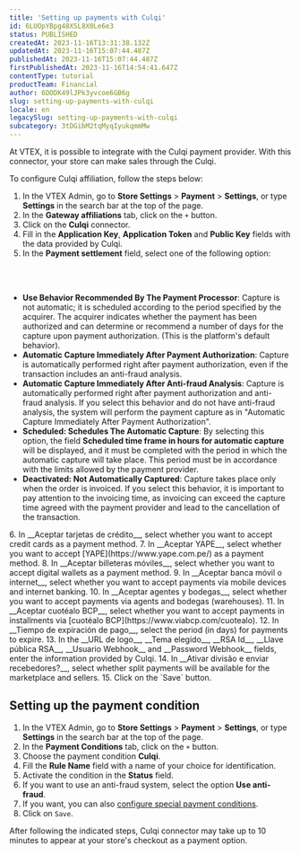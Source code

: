 ```yaml
---
title: 'Setting up payments with Culqi'
id: 6LUOpYBpg48XSL8X0Le6e3
status: PUBLISHED
createdAt: 2023-11-16T13:31:38.132Z
updatedAt: 2023-11-16T15:07:44.487Z
publishedAt: 2023-11-16T15:07:44.487Z
firstPublishedAt: 2023-11-16T14:54:41.647Z
contentType: tutorial
productTeam: Financial
author: 6DODK49lJPk3yvcoe6GB6g
slug: setting-up-payments-with-culqi
locale: en
legacySlug: setting-up-payments-with-culqi
subcategory: 3tDGibM2tqMyqIyukqmmMw
---
```


At VTEX, it is possible to integrate with the Culqi payment provider. With this connector, your store can make sales through the Culqi.

To configure Culqi affiliation, follow the steps below:

1. In the VTEX Admin, go to __Store Settings__ > __Payment__ > __Settings__, or type __Settings__ in the search bar at the top of the page.
2. In the __Gateway affiliations__ tab, click on the `+` button.
3. Click on the __Culqi__ connector.
4. Fill in the __Application Key__, __Application Token__ and __Public Key__ fields with the data provided by Culqi.
5. In the __Payment settlement__ field, select one of the following option:
<br>
<ul>
<br>
    	<li><b>Use Behavior Recommended By The Payment Processor</b>: Capture is not automatic; it is scheduled according to the period specified by the acquirer. The acquirer indicates whether the payment has been authorized and can determine or recommend a number of days for the capture upon payment authorization. (This is the platform's default behavior).</li>
    	<li><b>Automatic Capture Immediately After Payment Authorization</b>: Capture is automatically performed right after payment authorization, even if the transaction includes an anti-fraud analysis.</li>
   		<li><b>Automatic Capture Immediately After Anti-fraud Analysis</b>: Capture is automatically performed right after payment authorization and anti-fraud analysis. If you select this behavior and do not have anti-fraud analysis, the system will perform the payment capture as in "Automatic Capture Immediately After Payment Authorization".</li>
   		<li><b>Scheduled: Schedules The Automatic Capture</b>: By selecting this option, the field <b>Scheduled time frame in hours for automatic capture</b> will be displayed, and it must be completed with the period in which the automatic capture will take place. This period must be in accordance with the limits allowed by the payment provider.</li>        
   		<li><b>Deactivated: Not Automatically Captured</b>: Capture takes place only when the order is invoiced. If you select this behavior, it is important to pay attention to the invoicing time, as invoicing can exceed the capture time agreed with the payment provider and lead to the cancellation of the transaction.</li>
</ul>
6. In __Aceptar tarjetas de crédito__, select whether you want to accept credit cards as a payment method.
7. In __Aceptar YAPE__, select whether you want to accept [YAPE](https://www.yape.com.pe/) as a payment method.
8. In __Aceptar billeteras móviles__, select whether you want to accept digital wallets as a payment method.
9. In __Aceptar banca móvil o internet__, select whether you want to accept payments via mobile devices and internet banking.
10. In __Aceptar agentes y bodegas__, select whether you want to accept payments via agents and bodegas (warehouses).
11. In __Aceptar cuotéalo BCP__, select whether you want to accept payments in installments via [cuotéalo BCP](https://www.viabcp.com/cuotealo).
12. In __Tiempo de expiración de pago__, select the period (in days) for payments to expire.
13. In the __URL de logo__, __Tema elegido__, __RSA Id__, __Llave pública RSA__, __Usuario Webhook__ and __Password Webhook__ fields, enter the information provided by Culqi.
14. In __Ativar divisão e enviar recebedores?__, select whether split payments will be available for the marketplace and sellers.
15. Click on the `Save` button.

## Setting up the payment condition

1. In the VTEX Admin, go to __Store Settings__ > __Payment__ > __Settings__, or type __Settings__ in the search bar at the top of the page.
2. In the __Payment Conditions__ tab, click on the `+` button.
3. Choose the payment condition __Culqi__.
4. Fill the __Rule Name__ field with a name of your choice for identification.
5. Activate the condition in the __Status__ field.
6. If you want to use an anti-fraud system, select the option __Use anti-fraud__.
7. If you want, you can also [configure special payment conditions](https://help.vtex.com/en/tutorial/condiciones-especiales--tutorials_456?&utm_source=autocomplete#).
8. Click on `Save`.

After following the indicated steps, Culqi connector may take up to 10 minutes to appear at your store's checkout as a payment option.
